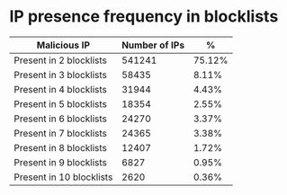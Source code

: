 # IP presence frequency in blocklists
| Malicious IP | Number of IPs | % |
|----|----|----|
| Present in 2 blocklists | 541241 | 75.12% |
| Present in 3 blocklists | 58435 | 8.11% |
| Present in 4 blocklists | 31944 | 4.43% |
| Present in 5 blocklists | 18354 | 2.55% |
| Present in 6 blocklists | 24270 | 3.37% |
| Present in 7 blocklists | 24365 | 3.38% |
| Present in 8 blocklists | 12407 | 1.72% |
| Present in 9 blocklists | 6827 | 0.95% |
| Present in 10 blocklists | 2620 | 0.36% |
